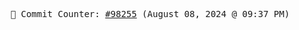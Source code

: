 <p align="center">
    <samp>
        📮 Commit Counter: <a href="https://github.com/Javascript-void0/Javascript-void0/commits/main">#98255</a> (August 08, 2024 @ 09:37 PM)
    </samp>
</p>